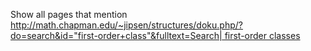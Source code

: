 Show all pages that mention [http://math.chapman.edu/~jipsen/structures/doku.php/?do=search&id="first-order+class"&fulltext=Search| first-order classes](http://math.chapman.edu/~jipsen/structures/doku.php/?do=search&id="first-order+class"&fulltext=search|_first-order_classes.md)
